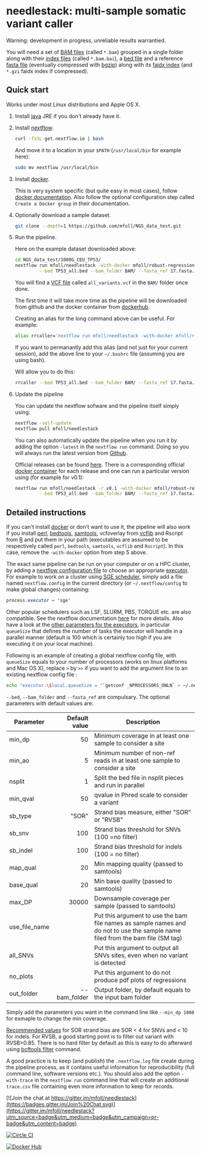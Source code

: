 # needlestack: multi-sample somatic variant caller

Warning: development in progress, unreliable results warrantied.

You will need a set of [BAM files](https://samtools.github.io/hts-specs/) (called `*.bam`) grouped in a single folder along with their [index files](http://www.htslib.org/doc/samtools.html) (called `*.bam.bai`), a [bed file](https://genome.ucsc.edu/FAQ/FAQformat.html#format1) and a reference [fasta file](https://en.wikipedia.org/wiki/FASTA_format) (eventually compressed with [bgzip](http://www.htslib.org/doc/tabix.html)) along with its [faidx index](http://www.htslib.org/doc/faidx.html) (and `*.gzi` faidx index if compressed).

## Quick start

Works under most Linux distributions and Apple OS X.

1. Install [java](https://java.com/download/) JRE if you don't already have it.

2. Install [nextflow](http://www.nextflow.io/).

	```bash
	curl -fsSL get.nextflow.io | bash
	```
	And move it to a location in your `$PATH` (`/usr/local/bin` for example here):
	```bash
	sudo mv nextflow /usr/local/bin
	```
3. Install [docker](https://www.docker.com).
	
	This is very system specific (but quite easy in most cases), follow  [docker documentation](https://docs.docker.com/installation/). Also follow the optional configuration step called `Create a Docker group` in their documentation.

4. Optionally download a sample dataset.

	```bash
	git clone --depth=1 https://github.com/mfoll/NGS_data_test.git
	```
5. Run the pipeline.
	
	Here on the example dataset downloaded above:
	```bash
	cd NGS_data_test/1000G_CEU_TP53/
	nextflow run mfoll/needlestack -with-docker mfoll/robust-regression-caller \
	         --bed TP53_all.bed --bam_folder BAM/ --fasta_ref 17.fasta.gz
	```
	
	You will find a [VCF file](https://samtools.github.io/hts-specs/) called `all_variants.vcf` in the `BAM/` folder once done.
	
	The first time it will take more time as the pipeline will be downloaded from github and the docker container from [dockerhub](https://hub.docker.com/r/mfoll/robust-regression-caller/).

	Creating an alias for the long command above can be useful. For example:
	```bash
	alias rrcaller='nextflow run mfoll/needlestack -with-docker mfoll/robust-regression-caller'
	```
	
	If you want to permanantly add this alias (and not just for your current session), add the above  line to your `~/.bashrc` file (assuming you are using bash).
	
	Will allow you to do this:
	```bash
	rrcaller --bed TP53_all.bed --bam_folder BAM/ --fasta_ref 17.fasta.gz
	```
6. Update the pipeline

	You can update the nextflow sofware and the pipeline itself simply using:
	```bash
	nextflow -self-update
	nextflow pull mfoll/needlestack
	```

	You can also automatically update the pipeline when you run it by adding the option `-latest` in the `nextflow run` command. Doing so you will always run the latest version from [Github](https://github.com/mfoll/needlestack).

	Official releases can be found [here](https://github.com/mfoll/needlestack/releases/). There is a corresponding official [docker container](https://hub.docker.com/r/mfoll/robust-regression-caller/) for each release and one can run a particular version using (for example for v0.1):
	```bash
	nextflow run mfoll/needlestack -r v0.1 -with-docker mfoll/robust-regression-caller:v0.1 \
	         --bed TP53_all.bed --bam_folder BAM/ --fasta_ref 17.fasta.gz
	```

## Detailed instructions

If you can't install [docker](https://www.docker.com) or don't want to use it, the pipeline will also work if you install [perl](https://www.perl.org),  [bedtools](http://bedtools.readthedocs.org/en/latest/), [samtools](http://www.htslib.org), vcfoverlay from [vcflib](https://github.com/ekg/vcflib) and Rscript from [R](https://www.r-project.org) and put them in your path (executables are assumed to be respectively called `perl`, `bedtools`, `samtools`, `vcflib` and `Rscript`). In this case, remove the `-with-docker` option from step 5 above.

The exact same pipeline can be run on your computer or on a HPC cluster, by adding a [nextflow configuration file](http://www.nextflow.io/docs/latest/config.html) to choose an appropriate [executor](http://www.nextflow.io/docs/latest/executor.html). For example to work on a cluster using [SGE scheduler](https://en.wikipedia.org/wiki/Oracle_Grid_Engine), simply add a file named `nextflow.config` in the current directory (or `~/.nextflow/config` to make global changes) containing:  
```java
process.executor = 'sge'
```

Other popular schedulers such as LSF, SLURM, PBS, TORQUE etc. are also compatible. See the nextflow documentation [here](http://www.nextflow.io/docs/latest/executor.html) for more details. Also have a look at the [other parameters for the executors](http://www.nextflow.io/docs/latest/config.html#scope-executor), in particular `queueSize` that defines the number of tasks the executor will handle in a parallel manner (default is 100 which is certainly too high if you are executing it on your local machine).

Following is an example of creating a global nextflow config file, with `queueSize` equals to your number of processors (works on linux platforms and Mac OS X), replace `>` by `>>` if you want to add the argument line to an existing nextflow config file :
```bash
echo "executor.\$local.queueSize = "`getconf _NPROCESSORS_ONLN` > ~/.nextflow/config
```

`--bed`, `--bam_folder` and `--fasta_ref` are compulsary. The optional parameters with default values are:

| Parameter | Default value | Description |
|-----------|--------------:|-------------| 
| min_dp    |            50 | Minimum coverage in at least one sample to consider a site |
| min_ao | 5 | Minimum number of non-ref reads in at least one sample to consider a site|
| nsplit | 1 | Split the bed file in nsplit pieces and run in parallel |
| min_qval | 50 | qvalue in Phred scale to consider a variant |
| sb_type | "SOR" | Strand bias measure, either "SOR" or "RVSB" |
| sb_snv | 100 | Strand bias threshold for SNVs (100 =no filter) |
| sb_indel | 100 | Strand bias threshold for indels (100 = no filter)|
| map_qual | 20 | Min mapping quality (passed to samtools) |
| base_qual | 20 | Min base quality (passed to samtools) |
| max_DP | 30000 | Downsample coverage per sample (passed to samtools) |
| use_file_name |   | Put this argument to use the bam file names as sample names and do not to use the sample name filed from the bam file (SM tag) |
| all_SNVs |   | Put this argument to output all SNVs sites, even when no variant is detected |
| no_plots |   | Put this argument to do not produce pdf plots of regressions |
| out_folder | --bam_folder | Output folder, by default equals to the input bam folder |

Simply add the parameters you want in the command line like `--min_dp 1000` for exmaple to change the min coverage.

[Recommended values](http://gatkforums.broadinstitute.org/discussion/5533/strandoddsratio-computation) for SOR strand bias are SOR < 4 for SNVs and < 10 for indels. For RVSB, a good starting point is to filter out variant with RVSB>0.85. There is no hard filter by default as this is easy to do afterward using [bcftools filter](http://samtools.github.io/bcftools/bcftools.html#filter) command.

A good practice is to keep (and publish) the `.nextflow.log` file create during the pipeline process, as it contains useful information for reproducibility (full command line, software versions etc.). You should also add the option `-with-trace` in the `nextflow run` command line that will create an additional `trace.csv` file containing even more information to keep for records.

[![Join the chat at https://gitter.im/mfoll/needlestack](https://badges.gitter.im/Join%20Chat.svg)](https://gitter.im/mfoll/needlestack?utm_source=badge&utm_medium=badge&utm_campaign=pr-badge&utm_content=badge)

[![Circle CI](https://circleci.com/gh/mfoll/needlestack/tree/master.svg?style=shield)](https://circleci.com/gh/mfoll/needlestack/tree/master) 

[![Docker Hub](https://img.shields.io/badge/docker-ready-blue.svg)](https://hub.docker.com/r/mfoll/robust-regression-caller/)
